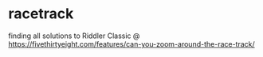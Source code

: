 # racetrack
finding all solutions to Riddler Classic @ https://fivethirtyeight.com/features/can-you-zoom-around-the-race-track/
